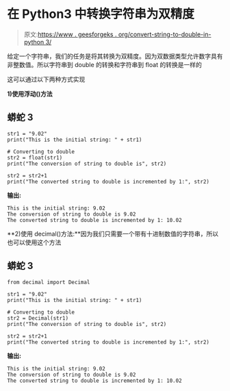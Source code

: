 # 在 Python3 中转换字符串为双精度

> 原文:[https://www . geesforgeks . org/convert-string-to-double-in-python 3/](https://www.geeksforgeeks.org/convert-string-to-double-in-python3/)

给定一个字符串，我们的任务是将其转换为双精度。因为双数据类型允许数字具有非整数值。所以字符串到 double 的转换和字符串到 float 的转换是一样的

这可以通过以下两种方式实现

**1)使用浮动()方法**

## 蟒蛇 3

```
str1 = "9.02"
print("This is the initial string: " + str1)

# Converting to double
str2 = float(str1)
print("The conversion of string to double is", str2)

str2 = str2+1
print("The converted string to double is incremented by 1:", str2)
```

**输出:**

```
This is the initial string: 9.02
The conversion of string to double is 9.02
The converted string to double is incremented by 1: 10.02
```

**2)使用 decimal()方法:**因为我们只需要一个带有十进制数值的字符串，所以也可以使用这个方法

## 蟒蛇 3

```
from decimal import Decimal

str1 = "9.02"
print("This is the initial string: " + str1)

# Converting to double
str2 = Decimal(str1)
print("The conversion of string to double is", str2)

str2 = str2+1
print("The converted string to double is incremented by 1:", str2)
```

**输出:**

```
This is the initial string: 9.02
The conversion of string to double is 9.02
The converted string to double is incremented by 1: 10.02
```